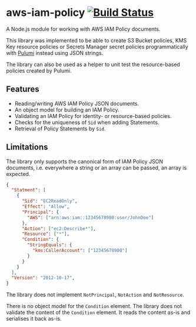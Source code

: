 # aws-iam-policy [![Build Status](https://travis-ci.org/thinkinglabs/aws-iam-policy.svg?branch=main)](https://travis-ci.org/thinkinglabs/aws-iam-policy)

A Node.js module for working with AWS IAM Policy documents.

This library was implemented to be able to create S3 Bucket policies,
KMS Key resource policies or Secrets Manager secret policies programmatically
with [Pulumi](https://www.pulumi.com/) instead using JSON strings.

The library can also be used as a helper to unit test the resource-based
policies created by Pulumi.

## Features

- Reading/writing AWS IAM Policy JSON documents.
- An object model for building an IAM Policy.
- Validating an IAM Policy for identity- or resource-based policies.
- Checks for the uniqueness of `Sid` when adding Statements.
- Retrieval of Policy Statements by `Sid`.

## Limitations

The library only supports the canonical form of IAM Policy JSON documents, i.e.
everywhere a string or an array can be passed, an array is expected.

```json
{
  "Statment": [
    {
      "Sid": "EC2ReadOnly",
      "Effect": "Allow",
      "Principal": {
        "AWS": ["arn:aws:iam::12345678900:user/JohnDoe"]
      },
      "Action": ["ec2:Describe*"],
      "Resource": ["*"],
      "Condition": {
        "StringEquals": {
          "kms:CallerAccount": ["12345678900"]
        }
      }
    }
  ],
  "Version": "2012-10-17",
}
```

The library does not implement `NotPrincipal`, `NotAction` and `NotResource`.

There is no object model for the `Condition` element. The library does not
validate the content of the `Condition` element. It reads the content as-is and
serialises it back as-is.
